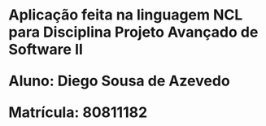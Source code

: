 <h1>Aplicação feita na linguagem NCL para Disciplina Projeto Avançado de Software II

<b>Aluno: Diego Sousa de Azevedo

<b>Matrícula: 80811182

